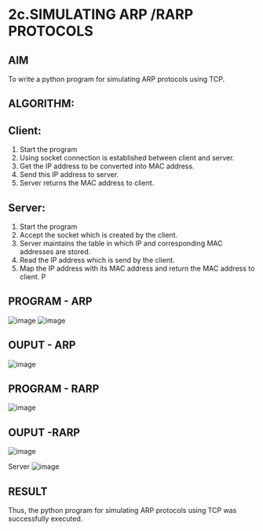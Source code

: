 # 2c.SIMULATING ARP /RARP PROTOCOLS
## AIM
To write a python program for simulating ARP protocols using TCP.
## ALGORITHM:
## Client:
1. Start the program
2. Using socket connection is established between client and server.
3. Get the IP address to be converted into MAC address.
4. Send this IP address to server.
5. Server returns the MAC address to client.
## Server:
1. Start the program
2. Accept the socket which is created by the client.
3. Server maintains the table in which IP and corresponding MAC addresses are
stored.
4. Read the IP address which is send by the client.
5. Map the IP address with its MAC address and return the MAC address to client.
P
## PROGRAM - ARP
![image](https://github.com/Pooja-sri45/2c.ARP_RARP_PROTOCOLS/assets/147081893/f203aea7-74c5-498b-a55f-8a39075b0636)
![image](https://github.com/Pooja-sri45/2c.ARP_RARP_PROTOCOLS/assets/147081893/3ab7aff0-baa5-4eea-957f-b720463b31ed)


## OUPUT - ARP
![image](https://github.com/Pooja-sri45/2c.ARP_RARP_PROTOCOLS/assets/147081893/4376b900-68c9-4d14-82a5-aef27b3cdf47)

## PROGRAM - RARP
![image](https://github.com/Pooja-sri45/2c.ARP_RARP_PROTOCOLS/assets/147081893/cc45a485-b60d-481e-a2c7-fc85dd44094e)

## OUPUT -RARP
![image](https://github.com/Pooja-sri45/2c.ARP_RARP_PROTOCOLS/assets/147081893/2a1a2d46-d16d-4d35-bc13-7fc77e481351)

Server
![image](https://github.com/Pooja-sri45/2c.ARP_RARP_PROTOCOLS/assets/147081893/58632f4f-11fd-4f29-bfa9-45e77ccfd4b3)


## RESULT
Thus, the python program for simulating ARP protocols using TCP was successfully 
executed.
